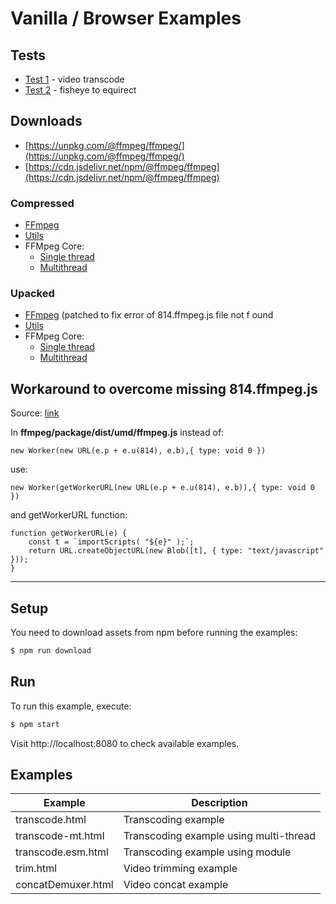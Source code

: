 # Vanilla / Browser Examples

## Tests
- [Test 1](https://jumpjack.github.io/ffmpeg.wasm-gh-pages/public/transcode.html) - video transcode
- [Test 2](https://jumpjack.github.io/ffmpeg.wasm-gh-pages/public/f2e.html) - fisheye to equirect

## Downloads

- [https://unpkg.com/@ffmpeg/ffmpeg/](https://unpkg.com/@ffmpeg/ffmpeg/)
- [https://cdn.jsdelivr.net/npm/@ffmpeg/ffmpeg](https://cdn.jsdelivr.net/npm/@ffmpeg/ffmpeg)

### Compressed

- [FFmpeg](https://registry.npmjs.org/@ffmpeg/ffmpeg/-/ffmpeg-0.12.7.tgz) 
- [Utils](https://registry.npmjs.org/@ffmpeg/util/-/util-0.12.0.tgz) 
- FFMpeg Core:
    - [Single thread](https://registry.npmjs.org/@ffmpeg/core/-/core-0.12.5.tgz)
    - [Multithread](https://registry.npmjs.org/@ffmpeg/core-mt/-/core-mt-0.12.5.tgz)

### Upacked

- [FFmpeg](https://github.com/jumpjack/ffmpeg.wasm-gh-pages/blob/main/ffmpeg/umd/ffmpeg-0-12-6-patched.js)  (patched to fix error of 814.ffmpeg.js file not f ound
- [Utils](https://unpkg.com/@ffmpeg/util@0.12.0/dist/umd/index.js) 
- FFMpeg Core:
    - [Single thread](https://unpkg.com/@ffmpeg/core@0.12.6/dist/umd/ffmpeg-core.js)
    - [Multithread](https://unpkg.com/@ffmpeg/core-mt@0.12.6/dist/umd/ffmpeg-core-mt.js)

## Workaround to overcome missing 814.ffmpeg.js

Source: [link](https://github.com/ffmpegwasm/ffmpeg.wasm/issues/694)

In **ffmpeg/package/dist/umd/ffmpeg.js** instead of:

    new Worker(new URL(e.p + e.u(814), e.b),{ type: void 0 })
    
use:

    new Worker(getWorkerURL(new URL(e.p + e.u(814), e.b)),{ type: void 0 })

and getWorkerURL function:

    function getWorkerURL(e) {
        const t = `importScripts( "${e}" );`;
        return URL.createObjectURL(new Blob([t], { type: "text/javascript" }));
    }


-------------

## Setup

You need to download assets from npm before running the examples:

```bash
$ npm run download
```

## Run

To run this example, execute:

```bash
$ npm start
```

Visit http://localhost:8080 to check available examples.

## Examples

| Example | Description |
| ------- | ----------- |
| transcode.html | Transcoding example |
| transcode-mt.html | Transcoding example using multi-thread |
| transcode.esm.html | Transcoding example using module |
| trim.html | Video trimming example |
| concatDemuxer.html | Video concat example |
